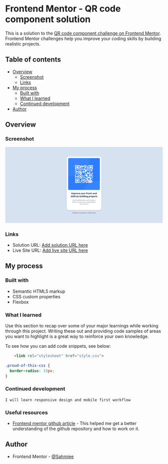 # Frontend Mentor - QR code component solution

This is a solution to the [QR code component challenge on Frontend Mentor](https://www.frontendmentor.io/challenges/qr-code-component-iux_sIO_H). Frontend Mentor challenges help you improve your coding skills by building realistic projects. 

## Table of contents

- [Overview](#overview)
  - [Screenshot](#screenshot)
  - [Links](#links)
- [My process](#my-process)
  - [Built with](#built-with)
  - [What I learned](#what-i-learned)
  - [Continued development](#continued-development)
- [Author](#author)

## Overview

### Screenshot

![](./images/Screenshot%20(3).png)

### Links

- Solution URL: [Add solution URL here](https://www.frontendmentor.io/solutions/qr-code-project-5gRwRtLxYi)
- Live Site URL: [Add live site URL here](https://qr-code-rho-jade.vercel.app/)

## My process

### Built with

- Semantic HTML5 markup
- CSS custom properties
- Flexbox

### What I learned

Use this section to recap over some of your major learnings while working through this project. Writing these out and providing code samples of areas you want to highlight is a great way to reinforce your own knowledge.

To see how you can add code snippets, see below:

```html
    <link rel="stylesheet" href="style.css">
```
```css
.proud-of-this-css {
  border-radius: 15px;
}
```
### Continued development

```
I will learn responsive design and mobile first workflow
```

### Useful resources

- [Frontend mentor github article](https://www.frontendmentor.io/learning-paths/getting-started-on-frontend-mentor-XJhRWRREZd/steps/67046f4f5832c087f2bc6120/article/read) - This helped me get a better understanding of the github repository and how to work on it.

## Author

- Frontend Mentor - [@Sahmiee](https://www.frontendmentor.io/profile/Sahmiee)